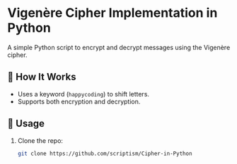 # Vigenère Cipher Implementation in Python

A simple Python script to encrypt and decrypt messages using the Vigenère cipher.

## 🔐 How It Works

- Uses a keyword (`happycoding`) to shift letters.
- Supports both encryption and decryption.

## 🚀 Usage

1. Clone the repo:
   ```sh
   git clone https://github.com/scriptism/Cipher-in-Python
   ```
